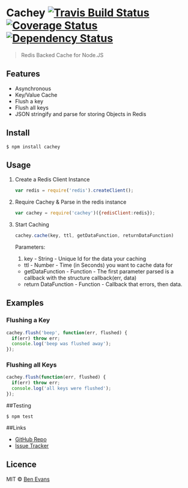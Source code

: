 # Cachey [![Travis Build Status](https://img.shields.io/travis/bencevans/node-cachey.svg?style=flat-square)](https://travis-ci.org/bencevans/node-cachey) [![Coverage Status](https://img.shields.io/coveralls/bencevans/node-cachey.svg?style=flat-square)](https://coveralls.io/r/bencevans/node-cachey?branch=master) [![Dependency Status](https://img.shields.io/david/bencevans/node-cachey.svg?style=flat-square)](https://david-dm.org/bencevans/node-cachey)

> Redis Backed Cache for Node.JS

## Features

* Asynchronous
* Key/Value Cache
* Flush a key
* Flush all keys
* JSON stringify and parse for storing Objects in Redis

## Install

    $ npm install cachey

## Usage

1. Create a Redis Client Instance

    ```javascript
    var redis = require('redis').createClient();
    ```

2. Require Cachey & Parse in the redis instance

    ```javascript
    var cachey = require('cachey')({redisClient:redis});
    ```

3. Start Caching

    ```javascript
    cachey.cache(key, ttl, getDataFunction, returnDataFunction)
    ```

    Parameters:

    1. key - String - Unique Id for the data your caching
    * ttl - Number - Time (in Seconds) you want to cache data for
    * getDataFunction - Function - The first parameter parsed is a callback with the structure callback(err, data)
    * return DataFunction - Function - Callback that errors, then data.



## Examples

### Flushing a Key

```javascript
cachey.flush('beep', function(err, flushed) {
  if(err) throw err;
  console.log('beep was flushed away');
});
```

### Flushing all Keys

```javascript
cachey.flush(function(err, flushed) {
  if(err) throw err;
  console.log('all keys were flushed');
});
```

##Testing

    $ npm test

##Links

* [GitHub Repo](https://github.com/bencevans/node-cachey)
* [Issue Tracker](https://github.com/bencevans/node-cachey/issues)

## Licence

MIT © [Ben Evans](http://bensbit.co.uk)
